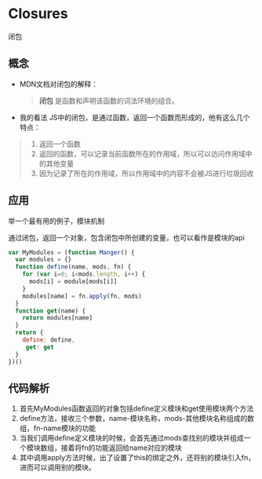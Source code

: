 # Closures
闭包
## 概念
* MDN文档对闭包的解释：
  > **闭包** 是函数和声明该函数的词法环境的组合。
* 我的看法
 JS中的闭包，是通过函数，返回一个函数而形成的，他有这么几个特点：

 >1. 返回一个函数
 >2. 返回的函数，可以记录当前函数所在的作用域，所以可以访问作用域中的其他变量
 >3. 因为记录了所在的作用域，所以作用域中的内容不会被JS进行垃圾回收
## 应用
举一个最有用的例子，模块机制

  通过闭包，返回一个对象，包含闭包中所创建的变量，也可以看作是模块的api

``` javascript
var MyModules = (function Manger() {
  var modules = {}
  function define(name, mods, fn) {
    for (var i=0; i<mods.length, i++) {
      mods[i] = module[mods[i]]
    }
    modules[name] = fn.apply(fn, mods)
  }
  function get(name) {
    return modules[name]
  }
  return {
    define: define,
     get: get
  }
})() 
```
## 代码解析

  1. 首先MyModules函数返回的对象包括define定义模块和get使用模块两个方法
  2. define方法，接收三个参数，name-模块名称，mods-其他模块名称组成的数组，fn-name模块的功能
  3. 当我们调用define定义模块的时候，会首先通过mods查找别的模块并组成一个模块数组，接着将fn的功能返回给name对应的模块
  4. 其中调用apply方法时候，出了设置了this的绑定之外，还将别的模块引入fn，进而可以调用别的模块。
